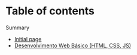 # Table of contents
Summary
* [Initial page](README.md)
* [Desenvolvimento Web Básico (HTML, CSS, JS)](/courses/basic_webdev/basic_webdev.md)
  